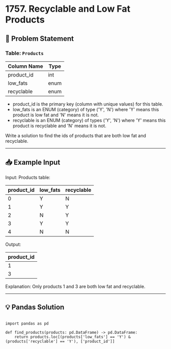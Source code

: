 # 1757. Recyclable and Low Fat Products

## 📝 Problem Statement
 
### Table: `Products`


| Column Name | Type    |
|-------------|---------|
| product_id  | int     |
| low_fats    | enum    |
| recyclable  | enum    |

 - product_id is the primary key (column with unique values) for this table.
 - low_fats is an ENUM (category) of type ('Y', 'N') where 'Y' means this product is low fat and 'N' means it is not.
 - recyclable is an ENUM (category) of types ('Y', 'N') where 'Y' means this product is recyclable and 'N' means it is not.
 

Write a solution to find the ids of products that are both low fat and recyclable.

---

## 📥 Example Input
Input: 
Products table:

| product_id  | low_fats | recyclable |
|-------------|----------|------------|
| 0           | Y        | N          |
| 1           | Y        | Y          |
| 2           | N        | Y          |
| 3           | Y        | Y          |
| 4           | N        | N          |

Output: 

| product_id  |
|-------------|
| 1           |
| 3           |

Explanation: Only products 1 and 3 are both low fat and recyclable.




---

## 💡 Pandas Solution

```pandas

import pandas as pd

def find_products(products: pd.DataFrame) -> pd.DataFrame:
    return products.loc[(products['low_fats'] == 'Y') & (products['recyclable'] == 'Y'), ['product_id']]
